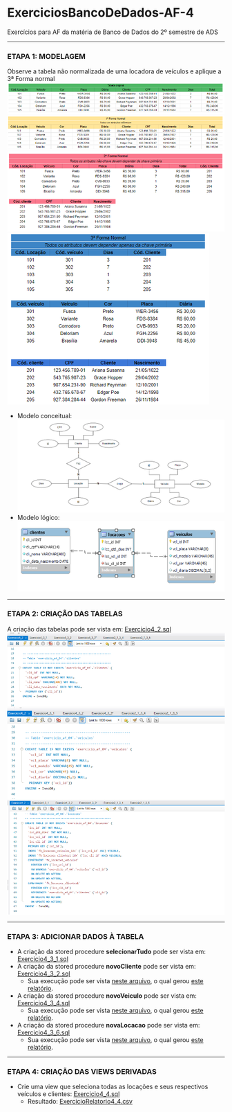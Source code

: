 # ExerciciosBancoDeDados-AF-4
Exercícios para AF da matéria de Banco de Dados do 2º semestre de ADS

--- 
### ETAPA 1: MODELAGEM
Observe a tabela não normalizada de uma locadora de veículos e aplique a 3ª Forma normal<br>
![Exercicio4_1_1_0.png](https://github.com/YasminBrazASilva/ExerciciosBancoDeDados-AF-4/blob/main/Exercicio4_1_1_0.png)<br>
![Exercicio4_1_1_1.png](https://github.com/YasminBrazASilva/ExerciciosBancoDeDados-AF-4/blob/main/Exercicio4_1_1_1.png)<br>
![Exercicio4_1_1_2.png](https://github.com/YasminBrazASilva/ExerciciosBancoDeDados-AF-4/blob/main/Exercicio4_1_1_2.png)<br>
![Exercicio4_1_1_3.png](https://github.com/YasminBrazASilva/ExerciciosBancoDeDados-AF-4/blob/main/Exercicio4_1_1_3.png)<br>

* Modelo conceitual: <br>
   ![ExercicioModeloConceitual4_1_2.png](https://github.com/YasminBrazASilva/ExerciciosBancoDeDados-AF-4/blob/main/ExercicioModeloConceitual4_1_2.png)<br>
* Modelo lógico: <br>
   ![ExercicioModeloLogico4_1_2.png](https://github.com/YasminBrazASilva/ExerciciosBancoDeDados-AF-4/blob/main/ExercicioModeloLogico4_1_2.png)<br>

---
### ETAPA 2: CRIAÇÃO DAS TABELAS

A criação das tabelas pode ser vista em: [Exercicio4_2.sql](https://github.com/YasminBrazASilva/ExerciciosBancoDeDados-AF-4/blob/main/Exercicio4_2.sql) <br> 
  ![ExercicioTela4_2_1.png](https://github.com/YasminBrazASilva/ExerciciosBancoDeDados-AF-4/blob/main/ExercicioTela4_2_1.png)
  ![ExercicioTela4_2_2.png](https://github.com/YasminBrazASilva/ExerciciosBancoDeDados-AF-4/blob/main/ExercicioTela4_2_2.png)
  ![ExercicioTela4_2_3.png](https://github.com/YasminBrazASilva/ExerciciosBancoDeDados-AF-4/blob/main/ExercicioTela4_2_3.png)

---
### ETAPA 3: ADICIONAR DADOS À TABELA
  * A criação da stored procedure **selecionarTudo** pode ser vista em: [Exercicio4_3_1.sql](https://github.com/YasminBrazASilva/ExerciciosBancoDeDados-AF-4/blob/main/Exercicio4_3_1.sql) <br>
  * A criação da stored procedure **novoCliente** pode ser vista em: [Exercicio4_3_2.sql](https://github.com/YasminBrazASilva/ExerciciosBancoDeDados-AF-4/blob/main/Exercicio4_3_2.sql) <br>
    * Sua execução pode ser vista [neste arquivo](https://github.com/YasminBrazASilva/ExerciciosBancoDeDados-AF-4/blob/main/Exercicio4_3_3.sql), o qual gerou [este relatório](https://github.com/YasminBrazASilva/ExerciciosBancoDeDados-AF-4/blob/main/ExercicioRelatorio4_3_3.csv). <br>
  * A criação da stored procedure **novoVeiculo** pode ser vista em: [Exercicio4_3_4.sql](https://github.com/YasminBrazASilva/ExerciciosBancoDeDados-AF-4/blob/main/Exercicio4_3_4.sql) <br>
    * Sua execução pode ser vista [neste arquivo](https://github.com/YasminBrazASilva/ExerciciosBancoDeDados-AF-4/blob/main/Exercicio4_3_5.sql), o qual gerou [este relatório](https://github.com/YasminBrazASilva/ExerciciosBancoDeDados-AF-4/blob/main/ExercicioRelatorio4_3_5.csv). <br>
  * A criação da stored procedure **novaLocacao** pode ser vista em: [Exercicio4_3_6.sql](https://github.com/YasminBrazASilva/ExerciciosBancoDeDados-AF-4/blob/main/Exercicio4_3_6.sql) <br>
    * Sua execução pode ser vista [neste arquivo](https://github.com/YasminBrazASilva/ExerciciosBancoDeDados-AF-4/blob/main/Exercicio4_3_7.sql), o qual gerou [este relatório](https://github.com/YasminBrazASilva/ExerciciosBancoDeDados-AF-4/blob/main/ExercicioRelatorio4_3_7.csv). <br> 

--- 

### ETAPA 4: CRIAÇÃO DAS VIEWS DERIVADAS
* Crie uma view que seleciona todas as locações e seus respectivos veículos e clientes: [Exercicio4_4.sql](https://github.com/YasminBrazASilva/ExerciciosBancoDeDados-AF-4/blob/main/Exercicio4_4.sql)
    * Resultado: [ExercicioRelatorio4_4.csv](https://github.com/YasminBrazASilva/ExerciciosBancoDeDados-AF-4/blob/main/ExercicioRelatorio4_4.csv) 

